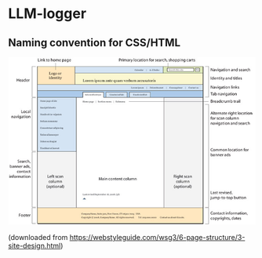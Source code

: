 # LLM-logger




## Naming convention for CSS/HTML

![naming_convention](./images/page_structure_and_site_design.jpg "Naming convention")

(downloaded from https://webstyleguide.com/wsg3/6-page-structure/3-site-design.html)

